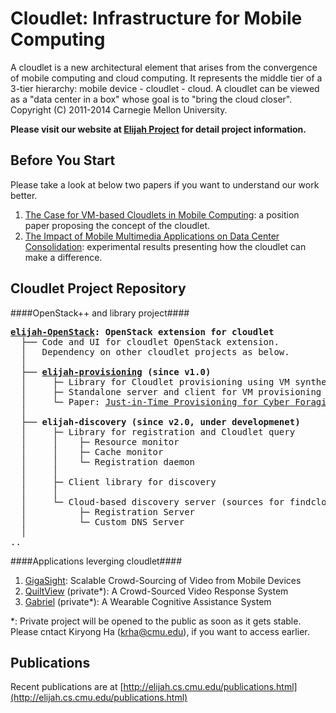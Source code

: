 Cloudlet: Infrastructure for Mobile Computing
========================================================

A cloudlet is a new architectural element that arises from the convergence of
mobile computing and cloud computing. It represents the middle tier of a
3-tier hierarchy:  mobile device - cloudlet - cloud.   A cloudlet can be
viewed as a "data center in a box" whose  goal is to "bring the cloud closer".  
Copyright (C) 2011-2014 Carnegie Mellon University.

**Please visit our website at [Elijah Project](http://elijah.cs.cmu.edu/) for detail project information.**



Before You Start
--------------------------
Please take a look at below two papers if you want to understand our work better.  

1. [The Case for VM-based Cloudlets in Mobile
   Computing](http://www.cs.cmu.edu/~satya/docdir/satya-ieeepvc-cloudlets-2009.pdf):
   a position paper proposing the concept of the cloudlet.
2. [The Impact of Mobile Multimedia Applications on Data Center
   Consolidation](http://www.cs.cmu.edu/~satya/docdir/ha-ic2e2013.pdf):
   experimental results presenting how the cloudlet can make a difference.



Cloudlet Project Repository
--------------------------
####OpenStack++ and library project####
<pre>
<b><a href=https://github.com/cmusatyalab/elijah-openstack target="_blank">elijah-OpenStack</a>: OpenStack extension for cloudlet</b>
  ├── Code and UI for cloudlet OpenStack extension.
  │   Dependency on other cloudlet projects as below.
  │
  ├── <b><a href=https://github.com/cmusatyalab/elijah-provisioning target="_blank">elijah-provisioning</a> (since v1.0)</b>
  │     ├─ Library for Cloudlet provisioning using VM synthesis
  │     ├─ Standalone server and client for VM provisioning
  │     └─ Paper: <a href=http://www.cs.cmu.edu/~satya/docdir/ha-mobisys-vmsynthesis-2013.pdf target="_blank">Just-in-Time Provisioning for Cyber Foraging </a>
  │
  ├── <b>elijah-discovery (since v2.0, under developmenet)</b>
  │     ├─ Library for registration and Cloudlet query  
  │     │    ├─ Resource monitor
  │     │    ├─ Cache monitor
  │     │    └─ Registration daemon
  │     │
  │     ├─ Client library for discovery
  │     │
  │     └─ Cloud-based discovery server (sources for findcloudlet.org)
  │          ├─ Registration Server
  │          └─ Custom DNS Server
  │
..
</pre>  

####Applications leverging cloudlet####
1. [GigaSight](https://github.com/cmusatyalab/GigaSight): Scalable Crowd-Sourcing of Video from Mobile Devices
2. [QuiltView](https://github.com/cmusatyalab/quiltview) (private*): A Crowd-Sourced Video Response System
3. [Gabriel](https://github.com/cmusatyalab/gabriel) (private*): A Wearable Cognitive Assistance System

*: Private project will be opened to the public as soon as it gets stable. Please cntact Kiryong Ha (krha@cmu.edu), if you want to access earlier.



Publications
--------------------------

Recent publications are at [http://elijah.cs.cmu.edu/publications.html](http://elijah.cs.cmu.edu/publications.html)
